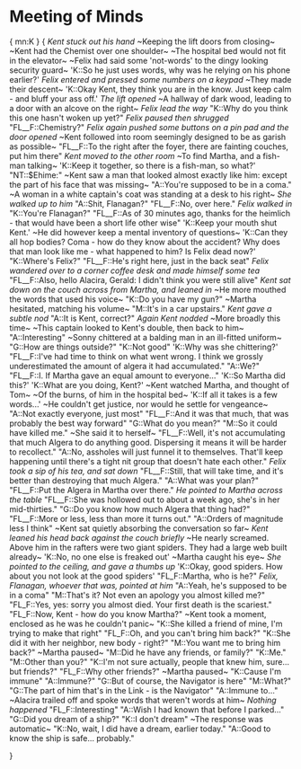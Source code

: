 # Meeting of Minds
{
mn:K
}
{
*Kent stuck out his hand*
~Keeping the lift doors from closing~
~Kent had the Chemist over one shoulder~
~The hospital bed would not fit in the elevator~
~Felix had said some 'not-words' to the dingy looking security guard~
'K::So he just uses words, why was he relying on his phone earlier?'
*Felix entered and pressed some numbers on a keypad*
~They made their descent~
'K::Okay Kent, they think you are in the know.
Just keep calm - and bluff your ass off.'
*The lift opened*
~A hallway of dark wood, leading to a door with an alcove on the right~
*Felix lead the way*
"K::Why do you think this one hasn't woken up yet?"
*Felix paused then shrugged*
"FL__F::Chemistry?"
*Felix again pushed some buttons on a pin pad and the door opened*
~Kent followed into room seemingly designed to be as garish as possible~
"FL__F::To the right after the foyer, there are fainting couches, put him there"
*Kent moved to the other room*
~To find Martha, and a fish-man talking~
'K::Keep it together, so there is a fish-man, so what?'
"NT::$Ehime:"
~Kent saw a man that looked almost exactly like him: except the part of his face that was missing~
"A::You're supposed to be in a coma."
~A woman in a white captain's coat was standing at a desk to his right~
*She walked up to him*
"A::Shit, Flanagan?"
"FL__F::No, over here."
*Felix walked in*
"K::You're Flanagan?"
"FL__F::As of 30 minutes ago, thanks for the heimlich - that would have been a short life other wise"
'K::Keep your mouth shut Kent.' 
~He did however keep a mental inventory of questions~
'K::Can they all hop bodies?
Coma - how do they know about the accident?
Why does that man look like me - what happened to him?
Is Felix dead now?'
"K::Where's Felix?"
"FL__F::He's right here, just in the back seat"
*Felix wandered over to a corner coffee desk and made himself some tea*
"FL__F::Also, hello Alacira, Gerald: I didn't think you were still alive"
*Kent sat down on the couch across from Martha, and leaned in*
~He more mouthed the words that used his voice~
"K::Do you have my gun?"
~Martha hesitated, matching his volume~
"M::It's in a car upstairs."
*Kent gave a subtle nod*
"A::It is Kent, correct?"
*Again Kent nodded*
~More broadly this time~
~This captain looked to Kent's double, then back to him~
"A::Interesting"
~Sonny chittered at a balding man in an ill-fitted uniform~
"G::How are things outside?"
"K::Not good"
'K::Why was she chittering?'
"FL__F::I've had time to think on what went wrong.
I think we grossly underestimated the amount of algera it had accumulated."
"A::We?"
"FL__F::I. If Martha gave an equal amount to everyone..."
'K::So Martha did this?'
'K::What are you doing, Kent?'
~Kent watched Martha, and thought of Tom~
~Of the burns, of him in the hospital bed~
'K::If all it takes is a few words...'
~He couldn't get justice, nor would he settle for vengeance~
"A::Not exactly everyone, just most"
"FL__F::And it was that much, that was probably the best way forward"
"G::What do you mean?"
"M::So it could have killed me."
~She said it to herself~
"FL__F::Well, it's not accumulating that much Algera to do anything good.
Dispersing it means it will be harder to recollect."
"A::No, assholes will just funnel it to themselves.
That'll keep happening until there's a tight nit group that doesn't hate each other."
*Felix took a sip of his tea, and sat down*
"FL__F::Still, that will take time, and it's better than destroying that much Algera."
"A::What was your plan?"
"FL__F::Put the Algera in Martha over there."
*He pointed to Martha across the table*
"FL__F::She was hollowed out to about a week ago, she's in her mid-thirties."
"G::Do you know how much Algera that thing had?"
"FL__F::More or less, less than more it turns out."
"A::Orders of magnitude less I think"
~Kent sat quietly absorbing the conversation so far~
*Kent leaned his head back against the couch briefly*
~He nearly screamed. 
Above him in the rafters were two giant spiders.
They had a large web built already~
'K::No, no one else is freaked out'
~Martha caught his eye~
*She pointed to the ceiling, and gave a thumbs up*
'K::Okay, good spiders. 
How about you not look at the good spiders'
"FL_F::Martha, who is he?"
*Felix, Flanagan, whoever that was, pointed at him*
"A::Yeah, he's supposed to be in a coma"
"M::That's it?
Not even an apology you almost killed me?"
"FL_F::Yes, yes: sorry you almost died.
Your first death is the scariest."
"FL_F::Now, Kent - how do you know Martha?"
~Kent took a moment, enclosed as he was he couldn't panic~
"K::She killed a friend of mine, I'm trying to make that right"
"FL_F::Oh, and you can't bring him back?"
"K::She did it with her neighbor, new body - right?"
"M::You want me to bring him back?"
~Martha paused~
"M::Did he have any friends, or family?"
"K::Me."
"M::Other than you?"
"K::I'm not sure actually, people that knew him, sure... but friends?"
"FL_F::Why other friends?"
~Martha paused~
"K::Cause I'm immune"
"A::Immune?"
"G::But of course, the Navigator is here"
"M::What?"
"G::The part of him that's in the Link - is the Navigator"
"A::Immune to..."
~Alacira trailed off and spoke words that weren't words at him~
*Nothing happened*
"FL_F::Interesting"
"A::Wish I had known that before I parked..."
"G::Did you dream of a ship?"
"K::I don't dream"
~The response was automatic~
"K::No, wait, I did have a dream, earlier today."
"A::Good to know the ship is safe... probably."

}